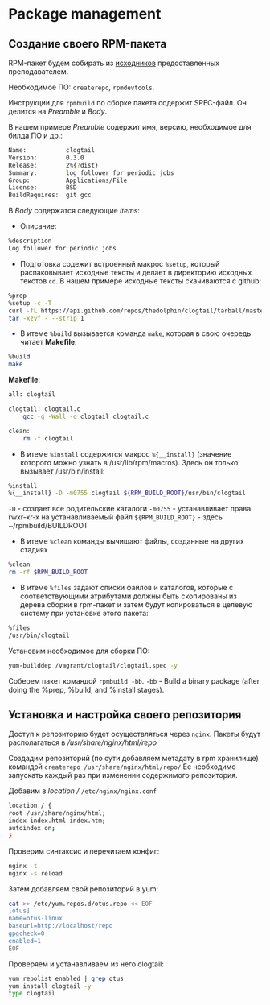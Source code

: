 # Package management

## Создание своего RPM-пакета 

RPM-пакет будем собирать из [исходников](https://github.com/thedolphin/clogtail) предоставленных преподавателем.

Необходимое ПО: `createrepo`, `rpmdevtools`.

Инструкции для `rpmbuild` по сборке пакета содержит SPEC-файл.
Он делится на *Preamble* и *Body*.

В нашем примере *Preamble* содержит имя, версию, необходимое для билда ПО и др.:
```bash
Name:           clogtail
Version:        0.3.0
Release:        2%{?dist}
Summary:        log follower for periodic jobs
Group:          Applications/File
License:        BSD
BuildRequires:  git gcc
```
В *Body* содержатся следующие *items*:

- Описание:
```bash
%description
Log follower for periodic jobs
```

- Подготовка содежит встроенный макрос `%setup`, который распаковывает исходные тексты и делает в директорию исходных текстов `cd`. В нашем примере исходные тексты скачиваются с github:
```bash
%prep
%setup -c -T
curl -fL https://api.github.com/repos/thedolphin/clogtail/tarball/master |
tar -xzvf - --strip 1
```

- В итеме `%build` вызывается команда `make`, которая в свою очередь читает **Makefile**: 
```bash
%build
make
```

**Makefile**:
```bash
all: clogtail

clogtail: clogtail.c
	gcc -g -Wall -o clogtail clogtail.c

clean:
	rm -f clogtail
```

- В итеме `%install` содержится макрос `%{__install}` (значение которого можно узнать в /usr/lib/rpm/macros). Здесь он только вызывает /usr/bin/install:
```bash
%install
%{__install} -D -m0755 clogtail ${RPM_BUILD_ROOT}/usr/bin/clogtail
```
`-D` - создает все родительские каталоги
`-m0755` - устанавливает права rwxr-xr-x на устанавливаемый файл
`${RPM_BUILD_ROOT}` - здесь ~/rpmbuild/BUILDROOT

- В итеме `%clean` команды вычищают файлы, созданные на других стадиях
```bash
%clean
rm -rf $RPM_BUILD_ROOT
```

- В итеме `%files` задают списки файлов и каталогов, которые с соответствующими атрибутами должны быть скопированы из дерева сборки в rpm-пакет и затем будут копироваться в целевую систему при установке этого пакета:
```bash
%files
/usr/bin/clogtail
```

Установим необходимое для сборки ПО:
```bash
yum-builddep /vagrant/clogtail/clogtail.spec -y
```

Соберем пакет командой `rpmbuild -bb`.
`-bb` - Build a binary package (after doing the %prep, %build, and %install stages).

## Установка и настройка своего репозитория

Доступ к репозиторию будет осуществляться через `nginx`.
Пакеты будут располагаться в */usr/share/nginx/html/repo*

Создадим репозиторий (по сути добавляем метадату в rpm хранилище) командой `createrepo /usr/share/nginx/html/repo/`
Ее необходимо запускать каждый раз при изменении содержимого репозитория.

Добавим в *location /* `/etc/nginx/nginx.conf`
```bash
location / {
root /usr/share/nginx/html;
index index.html index.htm;
autoindex on; 
}
```

Проверим синтаксис и перечитаем конфиг:
```bash
nginx -t
nginx -s reload
```

Затем добавляем свой репозиторий в yum:
```bash
cat >> /etc/yum.repos.d/otus.repo << EOF
[otus]
name=otus-linux
baseurl=http://localhost/repo
gpgcheck=0
enabled=1
EOF
```

Проверяем и устанавливаем из него clogtail:
```bash
yum repolist enabled | grep otus
yum install clogtail -y
type clogtail
```


